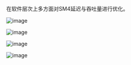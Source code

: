 在软件层次上多方面对SM4延迟与吞吐量进行优化。

![image](https://user-images.githubusercontent.com/105547875/180987668-ae9183dd-39c8-4090-99db-f8bc647298e8.png)

![image](https://user-images.githubusercontent.com/105547875/180987562-42aa7bb5-e8be-48e6-8be2-ce9a48387e90.png)

![image](https://user-images.githubusercontent.com/105547875/180987745-64f1ca9a-d11a-4bdb-a8ba-b4d5cd44c1fd.png)

![image](https://user-images.githubusercontent.com/105547875/180987903-df9d2132-03b6-448d-ba7c-a45c583ea731.png)
